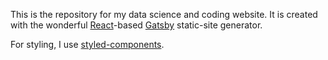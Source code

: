 This is the repository for my data science and coding website. It is created with the wonderful [React](https://facebook.github.io/react/)-based [Gatsby](https://www.gatsbyjs.org/) static-site generator.

For styling, I use [styled-components](https://www.styled-components.com/).